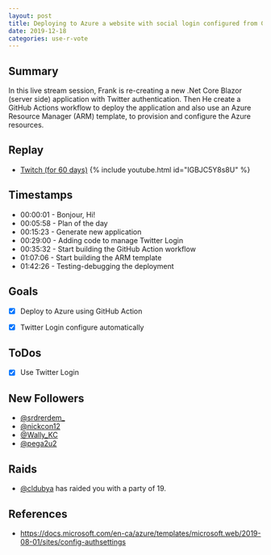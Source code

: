 ```yaml
---
layout: post
title: Deploying to Azure a website with social login configured from GitHub - Use-R-Vote
date: 2019-12-18
categories: use-r-vote
---
```


## Summary

In this live stream session, Frank is re-creating a new .Net Core Blazor (server side) application with Twitter authentication. Then He create a GitHub Actions workflow to deploy the application and also use an Azure Resource Manager (ARM) template, to provision and configure the Azure resources.

## Replay


- [Twitch (for 60 days)](https://www.twitch.tv/videos/523260156)
{% include youtube.html id="IGBJC5Y8s8U" %}
<br/><!--more-->


## Timestamps


- 00:00:01 - Bonjour, Hi!
- 00:05:58 - Plan of the day
- 00:15:23 - Generate new application
- 00:29:00 - Adding code to manage Twitter Login
- 00:35:32 - Start building the GitHub Action workflow
- 01:07:06 - Start building the ARM template
- 01:42:26 - Testing-debugging the deployment


Goals
-----

- [X] Deploy to Azure using GitHub Action
- [X] Twitter Login configure automatically



ToDos
-----
- [X] Use Twitter Login


New Followers
-------------

- [@srdrerdem_](https://www.twitch.tv/srdrerdem_)
- [@nickcon12](https://www.twitch.tv/nickcon12)
- [@Wally_KC](https://www.twitch.tv/Wally_KC)
- [@pega2u2](https://www.twitch.tv/pega2u2)


Raids
---------------

- [@cldubya](https://www.twitch.tv/cldubya) has raided you with a party of 19.




References
----------

- https://docs.microsoft.com/en-ca/azure/templates/microsoft.web/2019-08-01/sites/config-authsettings
